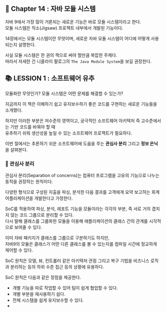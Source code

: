 ## 🌈 Chapter 14 : 자바 모듈 시스템
자바 9에서 가장 많이 거론되는 새로운 기능은 바로 모듈 시스템이라고 한다.   
모듈 시스템은 직소(Jigsaw) 프로젝트 내부에서 개발된 기능이다.   

14장에서는 모듈 시스템이란 무엇이며, 새로운 자바 모듈 시스템이 어디에 어떻게 사용되는지 설명한다.

사실 모듈 시스템은 한 권의 책으로 써야 할만큼 복잡한 주제다.   
따라서 자세한 건 니콜라이 팔로그의 `The Java Module System`을 보길 권장한다.

## 📚 LESSION 1 : 소프트웨어 유추
모듈화란 무엇인가? 모듈 시스템은 어떤 문제를 해결할 수 있는가?

지금까지 이 책은 이해하기 쉽고 유지보수하기 좋은 코드를 구현하는 새로운 기능들을 소개했다.    

하지만 이러한 부분은 저수준의 영역이고, 궁극적인 소프트웨어 아키텍처 즉 고수준에서는 기반 코드를 바꿔야 할 때     
유추하기 쉬워 생산성을 높일 수 있는 소프트웨어 프로젝트가 필요하다.

이번 절에서는 추론하기 쉬운 소프트웨어에 도움을 주는 **관심사 분리** 그리고 **정보 은닉**을 살펴본다.

### 🎈 관심사 분리
관심사 분리(Separation of concerns)는 컴퓨터 프로그램을 고유의 기능으로 나누는 동작을 권장하는 원칙이다.

다양한 형식으로 구성된 지출을 파싱, 분석한 다음 결과를 고객에게 요약 보고하는 회계 어플리케이션을 개발한다고 가정한다.

SoC를 적용하여 파싱, 분석, 레포트 기능을 모듈이라는 각각의 부분, 즉 서로 거의 겹치지 않는 코드 그룹으로 분리할 수 있다.    
다시 말해 클래스를 그룹화한 모듈을 이용해 애플리케이션의 클래스 간의 관계를 시각적으로 보여줄 수 있다.

이미 자바 패키지가 클래스를 그룹으로 구분하기도 하지만,   
자바9의 모듈은 클래스가 어떤 다른 클래스를 볼 수 있는지를 컴파일 시간에 정교하게 제어할 수 있다.

SoC 원칙은 모델, 뷰, 컨트롤러 같은 아키텍처 관점 그리고 복구 기법을 비즈니스 로직과 분리하는 등의 하위 수준 접근 등의 상황에 유용하다.

SoC 원칙은 다음과 같은 장점을 제공한다.
- 개별 기능을 따로 작업할 수 있어 팀이 쉽게 협업할 수 있다.
- 개별 부분을 재사용하기 쉽다.
- 전체 시스템을 쉽게 유지보수할 수 있다.
- 
